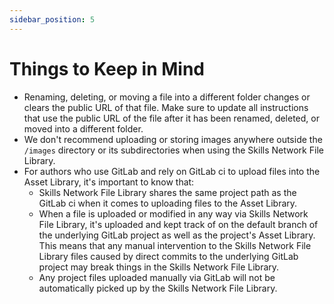 ```yaml
---
sidebar_position: 5
---
```


# Things to Keep in Mind

- Renaming, deleting, or moving a file into a different folder changes or clears the public URL of that file. Make sure to update all instructions that use the public URL of the file after it has been renamed, deleted, or moved into a different folder.
- We don't recommend uploading or storing images anywhere outside the `/images` directory or its subdirectories when using the Skills Network File Library.
- For authors who use GitLab and rely on GitLab ci to upload files into the Asset Library, it's important to know that:
    - Skills Network File Library shares the same project path as the GitLab ci when it comes to uploading files to the Asset Library.
    - When a file is uploaded or modified in any way via Skills Network File Library, it's uploaded and kept track of on the default branch of the underlying GitLab project as well as the project's Asset Library. This means that any manual intervention to the Skills Network File Library files caused by direct commits to the underlying GitLab project may break things in the Skills Network File Library.
    - Any project files uploaded manually via GitLab will not be automatically picked up by the Skills Network File Library.

